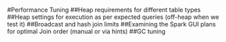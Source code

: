 #Performance Tuning
##Heap requirements for different table types
##Heap settings for execution as per expected queries (off-heap when we test it)
##Broadcast and hash join limits
##Examining the Spark GUI plans for optimal Join order (manual or via hints)
##GC tuning